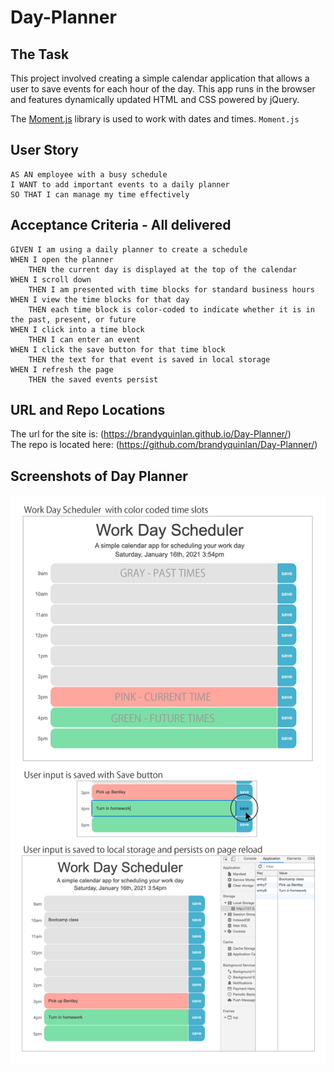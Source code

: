 # Day-Planner

## The Task

This project involved creating a simple calendar application that allows a user to save events for each hour of the day. This app runs in the browser and features dynamically updated HTML and CSS powered by jQuery.

The [Moment.js](https://momentjs.com/) library is used to work with dates and times. `Moment.js`

## User Story

```
AS AN employee with a busy schedule
I WANT to add important events to a daily planner
SO THAT I can manage my time effectively
```

## Acceptance Criteria - All delivered

```
GIVEN I am using a daily planner to create a schedule
WHEN I open the planner
    THEN the current day is displayed at the top of the calendar
WHEN I scroll down
    THEN I am presented with time blocks for standard business hours
WHEN I view the time blocks for that day
    THEN each time block is color-coded to indicate whether it is in the past, present, or future
WHEN I click into a time block
    THEN I can enter an event
WHEN I click the save button for that time block
    THEN the text for that event is saved in local storage
WHEN I refresh the page
    THEN the saved events persist
```

## URL and Repo Locations
The url for the site is: (https://brandyquinlan.github.io/Day-Planner/)<br>
The repo is located here: (https://github.com/brandyquinlan/Day-Planner/)

## Screenshots of Day Planner
![Screenshot](/assets/images/HW05_Screenshots-for-readme.png)
